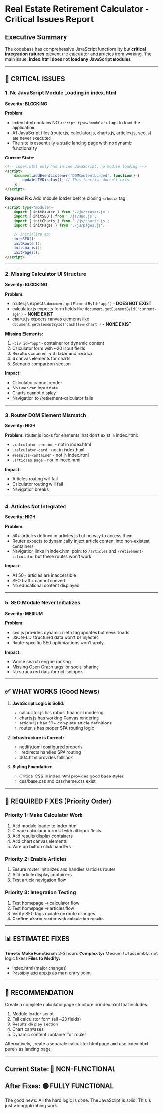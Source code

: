 # Real Estate Retirement Calculator - Critical Issues Report

## Executive Summary
The codebase has comprehensive JavaScript functionality but **critical integration failures** prevent the calculator and articles from working. The main issue: **index.html does not load any JavaScript modules**.

---

## 🔴 CRITICAL ISSUES

### 1. **No JavaScript Module Loading in index.html**
**Severity: BLOCKING**

**Problem:**
- index.html contains NO `<script type="module">` tags to load the application
- All JavaScript files (router.js, calculator.js, charts.js, articles.js, seo.js) are never executed
- The site is essentially a static landing page with no dynamic functionality

**Current State:**
```html
<!-- index.html only has inline JavaScript, no module loading -->
<script>
    document.addEventListener('DOMContentLoaded', function() {
        updateLTVDisplay(); // This function doesn't exist
    });
</script>
```

**Required Fix:**
Add module loader before closing `</body>` tag:
```html
<script type="module">
    import { initRouter } from './js/router.js';
    import { initSEO } from './js/seo.js';
    import { initCharts } from './js/charts.js';
    import { initPages } from './js/pages.js';
    
    // Initialize app
    initSEO();
    initRouter();
    initCharts();
    initPages();
</script>
```

---

### 2. **Missing Calculator UI Structure**
**Severity: BLOCKING**

**Problem:**
- router.js expects `document.getElementById('app')` - **DOES NOT EXIST**
- calculator.js expects form fields like `document.getElementById('current-age')` - **NONE EXIST**
- charts.js expects canvas elements like `document.getElementById('cashflow-chart')` - **NONE EXIST**

**Missing Elements:**
1. `<div id="app">` container for dynamic content
2. Calculator form with ~20 input fields
3. Results container with table and metrics
4. 4 canvas elements for charts
5. Scenario comparison section

**Impact:**
- Calculator cannot render
- No user can input data
- Charts cannot display
- Navigation to /retirement-calculator fails

---

### 3. **Router DOM Element Mismatch**
**Severity: HIGH**

**Problem:**
router.js looks for elements that don't exist in index.html:
- `.calculator-section` - not in index.html
- `.calculator-card` - not in index.html  
- `#results-container` - not in index.html
- `.articles-page` - not in index.html

**Impact:**
- Articles routing will fail
- Calculator routing will fail
- Navigation breaks

---

### 4. **Articles Not Integrated**
**Severity: HIGH**

**Problem:**
- 50+ articles defined in articles.js but no way to access them
- Router expects to dynamically inject article content into non-existent containers
- Navigation links in index.html point to `/articles` and `/retirement-calculator` but these routes won't work

**Impact:**
- All 50+ articles are inaccessible
- SEO traffic cannot convert
- No educational content displayed

---

### 5. **SEO Module Never Initializes**
**Severity: MEDIUM**

**Problem:**
- seo.js provides dynamic meta tag updates but never loads
- JSON-LD structured data won't be injected
- Route-specific SEO optimizations won't apply

**Impact:**
- Worse search engine ranking
- Missing Open Graph tags for social sharing
- No structured data for rich snippets

---

## ✅ WHAT WORKS (Good News)

1. **JavaScript Logic is Solid:**
   - calculator.js has robust financial modeling
   - charts.js has working Canvas rendering
   - articles.js has 50+ complete article definitions
   - router.js has proper SPA routing logic

2. **Infrastructure is Correct:**
   - netlify.toml configured properly
   - _redirects handles SPA routing
   - 404.html provides fallback

3. **Styling Foundation:**
   - Critical CSS in index.html provides good base styles
   - css/base.css and css/theme.css exist

---

## 🔧 REQUIRED FIXES (Priority Order)

### Priority 1: Make Calculator Work
1. Add module loader to index.html
2. Create calculator form UI with all input fields
3. Add results display containers
4. Add chart canvas elements
5. Wire up button click handlers

### Priority 2: Enable Articles
1. Ensure router initializes and handles /articles routes
2. Add article display containers
3. Test article navigation flow

### Priority 3: Integration Testing
1. Test homepage → calculator flow
2. Test homepage → articles flow
3. Verify SEO tags update on route changes
4. Confirm charts render with calculation results

---

## 📊 ESTIMATED FIXES

**Time to Make Functional:** 2-3 hours
**Complexity:** Medium (UI assembly, not logic fixes)
**Files to Modify:** 
- index.html (major changes)
- Possibly add app.js as main entry point

---

## 🎯 RECOMMENDATION

Create a complete calculator page structure in index.html that includes:
1. Module loader script
2. Full calculator form (all ~20 fields)
3. Results display section
4. Chart canvases
5. Dynamic content container for router

Alternatively, create a separate calculator.html page and use index.html purely as landing page.

---

## Current State: 🔴 NON-FUNCTIONAL
## After Fixes: 🟢 FULLY FUNCTIONAL

The good news: All the hard logic is done. The JavaScript is solid. This is just wiring/plumbing work.
